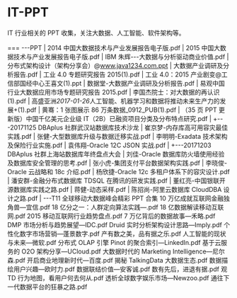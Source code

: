 # IT-PPT

IT 行业相关的 PPT 收集，关注大数据、人工智能、软件架构等。

===
\---PPT
| 2014 中国大数据技术与产业发展报告电子版.pdf
| 2015 中国大数据技术与产业发展报告电子版.pdf
| IBM 朱辉---大数据与分析驱动商业价值.pdf
| 分布式架构设计（架构分享会）@www.java1234.com.ppt
| 大数据产业调研及分析报告.pdf
| 工业 4.0 专题研究报告 2015(1).pdf
| 工业 4.0：2015 产业剧变@工信部国经中心王喜文(1).ppt
| 数据堂-大数据产业调研及分析报告.pdf
| 易观中国行业大数据应用市场专题研究报告 2015.pdf
| 李国杰院士：对大数据的再认识(1).pdf
| 高盛亚洲*2017-01-26*人工智能、机器学习和数据将推动未来生产力的发展+(1).pdf
| 黄骞：1 张图展示 86 万条数据\_0912_PUB(1).pdf
| （35 页 PPT 更新版）中国千亿美元企业级 IT（2B）已融资项目分类及分布特点研究.pdf
|
+---20171125 DBAplus 社群武汉站数据库技术沙龙
| 崔京梦-内存库高可用容灾最佳实践.pdf
| 张健-大型数据库升级与数据迁移实战.pdf
| 李明明-Exadata 技术架构及保险行业实施.pdf
| 袁伟翔-Oracle 12C JSON 实战.pdf
|
+---20171203 DBAplus 社群上海站数据库年终盘点大会
| 刘佳-Oracle 数据库防火墙使用经验及数据库安全管理的思考.pdf
| 张小虎-集团支付平台数据架构实践.pdf
| 李晓俊-Oracle 云战略和 18c 介绍.pdf
| 杨欣捷-Oracle 12c 多租户体系下的容灾设计.pdf
| 潘安群-金融分布式数据库 TDSQL 在腾讯的研发实践.pdf
| 董红亮-中国银联开源数据库实践之路.pdf
| 蒋健-动态采样.pdf
| 陈招尚-阿里云数据库 CloudDBA 设计之路.pdf
|
\---T11 全球移动大数据峰会精彩 PPT 合集
10 万亿成就互联网金融独角兽—宜信.pdf
18 亿分之一：人群定向算法实践—.pdf
18 亿数据解读移动互联网.pdf
2015 移动互联网行业趋势盘点.pdf
7 万亿背后的数据故事—禾略.pdf
DMP 市场分析与趋势展望—IDC.pdf
Druid 实时分析架构设计思路—Imply.pdf
个性化数字市场营销—蓬景数字.pdf
产有数之美，品有据之乐.pdf
人工智能的现状与未来—微软.pdf
分布式 OLAP 引擎 Pinot 的聚合索引—LinkedIn.pdf
基于云服务的 O2O 架构分享—UCloud.pdf
大数据时代的 Marketing Intelligence—尼尔森.pdf
开启商业地理新时代—百度.pdf
揭秘 TalkingData 大数据生态.pdf
数据描绘用户兴趣—欧时力.pdf
数据联结价值—安客诚.pdf
数有先后，进退有据.pdf
观 TD 行为地图，看用户何去何从.pdf
透析全球数字娱乐市场—Newzoo.pdf
通往下一代数据平台的狂暴之路.pdf
